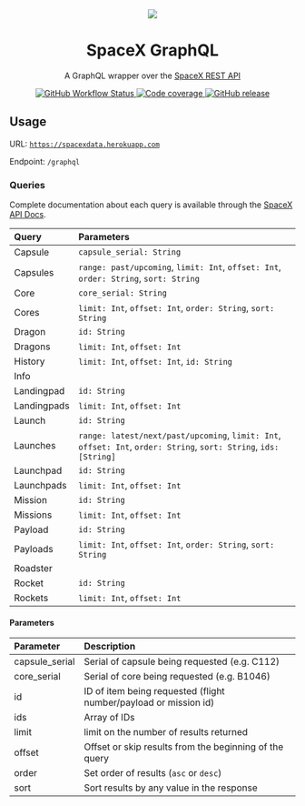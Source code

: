 <div align="center">
<img src="https://farm5.staticflickr.com/4711/40126461411_b1ed283d45_o.jpg">
<h1>SpaceX GraphQL</h1>
<p>
  A GraphQL wrapper over the
  <a href="https://github.com/r-spacex/SpaceX-API">SpaceX REST API</a>
</p>
<a href="https://github.com/jor-dan/SpaceX-GraphQL/actions">
    <img
      alt="GitHub Workflow Status"
      src="https://img.shields.io/github/workflow/status/jor-dan/SpaceX-GraphQL/CI/master?style=for-the-badge"
    >
</a>
<a href="https://codecov.io/github/jor-dan/SpaceX-GraphQL">
  <img
    alt="Code coverage"
    src="https://img.shields.io/codecov/c/github/jor-dan/SpaceX-GraphQL.svg?style=for-the-badge"
  >
</a>
<a href="https://github.com/jor-dan/SpaceX-GraphQL/releases">
  <img
    alt="GitHub release"
    src="https://img.shields.io/github/release/jor-dan/SpaceX-GraphQL.svg?style=for-the-badge"
  >
</a>
</div>

## Usage

URL: [`https://spacexdata.herokuapp.com`](https://spacexdata.herokuapp.com)

Endpoint: `/graphql`

### Queries

Complete documentation about each query is available through the [SpaceX API Docs](https://docs.spacexdata.com).

| Query       | Parameters                                                                                                        |
| :---------- | :---------------------------------------------------------------------------------------------------------------- |
| Capsule     | `capsule_serial: String`                                                                                          |
| Capsules    | `range: past/upcoming`, `limit: Int`, `offset: Int`, `order: String`, `sort: String`                              |
| Core        | `core_serial: String`                                                                                             |
| Cores       | `limit: Int`, `offset: Int`, `order: String`, `sort: String`                                                      |
| Dragon      | `id: String`                                                                                                      |
| Dragons     | `limit: Int`, `offset: Int`                                                                                       |
| History     | `limit: Int`, `offset: Int`, `id: String`                                                                         |
| Info        |                                                                                                                   |
| Landingpad  | `id: String`                                                                                                      |
| Landingpads | `limit: Int`, `offset: Int`                                                                                       |
| Launch      | `id: String`                                                                                                      |
| Launches    | `range: latest/next/past/upcoming`, `limit: Int`, `offset: Int`, `order: String`, `sort: String`, `ids: [String]` |
| Launchpad   | `id: String`                                                                                                      |
| Launchpads  | `limit: Int`, `offset: Int`                                                                                       |
| Mission     | `id: String`                                                                                                      |
| Missions    | `limit: Int`, `offset: Int`                                                                                       |
| Payload     | `id: String`                                                                                                      |
| Payloads    | `limit: Int`, `offset: Int`, `order: String`, `sort: String`                                                      |
| Roadster    |                                                                                                                   |
| Rocket      | `id: String`                                                                                                      |
| Rockets     | `limit: Int`, `offset: Int`                                                                                       |

#### Parameters

| Parameter      | Description                                                      |
| :------------- | :--------------------------------------------------------------- |
| capsule_serial | Serial of capsule being requested (e.g. C112)                    |
| core_serial    | Serial of core being requested (e.g. B1046)                      |
| id             | ID of item being requested (flight number/payload or mission id) |
| ids            | Array of IDs                                                     |
| limit          | limit on the number of results returned                          |
| offset         | Offset or skip results from the beginning of the query           |
| order          | Set order of results (`asc` or `desc`)                           |
| sort           | Sort results by any value in the response                        |